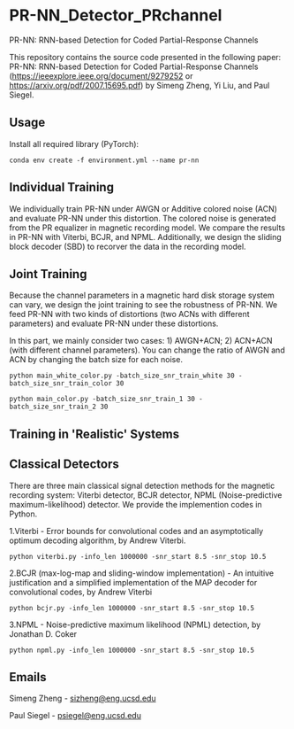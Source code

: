 # PR-NN_Detector_PRchannel
PR-NN: RNN-based Detection for Coded Partial-Response Channels

This repository contains the source code presented in the following paper: PR-NN: RNN-based Detection for Coded Partial-Response Channels (https://ieeexplore.ieee.org/document/9279252 or https://arxiv.org/pdf/2007.15695.pdf) by Simeng Zheng, Yi Liu, and Paul Siegel.

## Usage
Install all required library (PyTorch):

```
conda env create -f environment.yml --name pr-nn
```

## Individual Training

We individually train PR-NN under AWGN or Additive colored noise (ACN) and evaluate PR-NN under this distortion. The colored noise is generated from the PR equalizer in magnetic recording model. We compare the results in PR-NN with Viterbi, BCJR, and NPML. Additionally, we design the sliding block decoder (SBD) to recorver the data in the recording model.

## Joint Training

Because the channel parameters in a magnetic hard disk storage system can vary, we design the joint training to see the robustness of PR-NN. We feed PR-NN with two kinds of distortions (two ACNs with different parameters) and evaluate PR-NN under these distortions. 

In this part, we mainly consider two cases: 1) AWGN+ACN; 2) ACN+ACN (with different channel parameters). You can change the ratio of AWGN and ACN by changing the batch size for each noise.

```
python main_white_color.py -batch_size_snr_train_white 30 -batch_size_snr_train_color 30
```

```
python main_color.py -batch_size_snr_train_1 30 -batch_size_snr_train_2 30
```

## Training in 'Realistic' Systems

## Classical Detectors

There are three main classical signal detection methods for the magnetic recording system: Viterbi detector, BCJR detector, NPML (Noise-predictive maximum-likelihood) detector. We provide the implemention codes in Python.

1.Viterbi - Error bounds for convolutional codes and an asymptotically optimum decoding algorithm, by Andrew Viterbi.

```
python viterbi.py -info_len 1000000 -snr_start 8.5 -snr_stop 10.5
```

2.BCJR (max-log-map and sliding-window implementation) - An intuitive justification and a simplified implementation of the MAP decoder for convolutional codes, by Andrew Viterbi 

```
python bcjr.py -info_len 1000000 -snr_start 8.5 -snr_stop 10.5
```

3.NPML - Noise-predictive maximum likelihood (NPML) detection, by Jonathan D. Coker

```
python npml.py -info_len 1000000 -snr_start 8.5 -snr_stop 10.5
```

## Emails
Simeng Zheng - sizheng@eng.ucsd.edu

Paul Siegel - psiegel@eng.ucsd.edu
